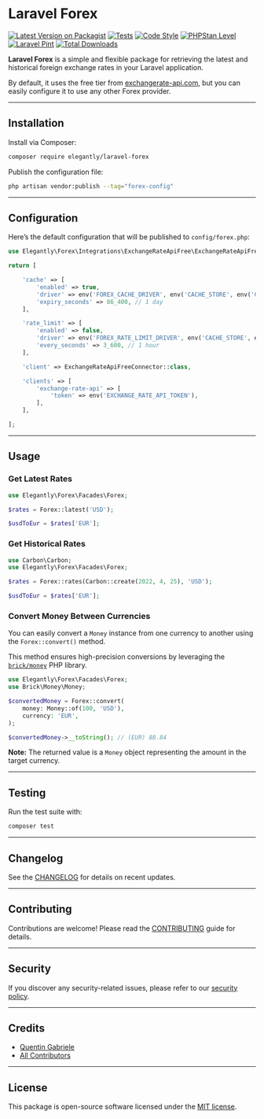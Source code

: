 # Laravel Forex

[![Latest Version on Packagist](https://img.shields.io/packagist/v/elegantly/laravel-forex.svg?style=flat-square)](https://packagist.org/packages/elegantly/laravel-forex)
[![Tests](https://img.shields.io/github/actions/workflow/status/ElegantEngineeringTech/laravel-forex/run-tests.yml?branch=main&label=tests&style=flat-square)](https://github.com/ElegantEngineeringTech/laravel-forex/actions?query=workflow%3Arun-tests+branch%3Amain)
[![Code Style](https://img.shields.io/github/actions/workflow/status/ElegantEngineeringTech/laravel-forex/fix-php-code-style-issues.yml?branch=main&label=code%20style&style=flat-square)](https://github.com/ElegantEngineeringTech/laravel-forex/actions?query=workflow%3A"Fix+PHP+code+style+issues"+branch%3Amain)
[![PHPStan Level](https://img.shields.io/github/actions/workflow/status/ElegantEngineeringTech/laravel-forex/phpstan.yml?label=phpstan&style=flat-square)](https://github.com/ElegantEngineeringTech/laravel-forex/actions?query=workflow%3Aphpstan)
[![Laravel Pint](https://img.shields.io/github/actions/workflow/status/ElegantEngineeringTech/laravel-forex/pint.yml?label=laravel%20pint&style=flat-square)](https://github.com/ElegantEngineeringTech/laravel-forex/actions?query=workflow%3Apint)
[![Total Downloads](https://img.shields.io/packagist/dt/elegantly/laravel-forex.svg?style=flat-square)](https://packagist.org/packages/elegantly/laravel-forex)

**Laravel Forex** is a simple and flexible package for retrieving the latest and historical foreign exchange rates in your Laravel application.

By default, it uses the free tier from [exchangerate-api.com](https://www.exchangerate-api.com/), but you can easily configure it to use any other Forex provider.

---

## Installation

Install via Composer:

```bash
composer require elegantly/laravel-forex
```

Publish the configuration file:

```bash
php artisan vendor:publish --tag="forex-config"
```

---

## Configuration

Here’s the default configuration that will be published to `config/forex.php`:

```php
use Elegantly\Forex\Integrations\ExchangeRateApiFree\ExchangeRateApiFreeConnector;

return [

    'cache' => [
        'enabled' => true,
        'driver' => env('FOREX_CACHE_DRIVER', env('CACHE_STORE', env('CACHE_DRIVER', 'file'))),
        'expiry_seconds' => 86_400, // 1 day
    ],

    'rate_limit' => [
        'enabled' => false,
        'driver' => env('FOREX_RATE_LIMIT_DRIVER', env('CACHE_STORE', env('CACHE_DRIVER', 'file'))),
        'every_seconds' => 3_600, // 1 hour
    ],

    'client' => ExchangeRateApiFreeConnector::class,

    'clients' => [
        'exchange-rate-api' => [
            'token' => env('EXCHANGE_RATE_API_TOKEN'),
        ],
    ],

];
```

---

## Usage

### Get Latest Rates

```php
use Elegantly\Forex\Facades\Forex;

$rates = Forex::latest('USD');

$usdToEur = $rates['EUR'];
```

### Get Historical Rates

```php
use Carbon\Carbon;
use Elegantly\Forex\Facades\Forex;

$rates = Forex::rates(Carbon::create(2022, 4, 25), 'USD');

$usdToEur = $rates['EUR'];
```

### Convert Money Between Currencies

You can easily convert a `Money` instance from one currency to another using the `Forex::convert()` method.

This method ensures high-precision conversions by leveraging the [`brick/money`](https://github.com/brick/money) PHP library.

```php
use Elegantly\Forex\Facades\Forex;
use Brick\Money\Money;

$convertedMoney = Forex::convert(
    money: Money::of(100, 'USD'),
    currency: 'EUR',
);

$convertedMoney->__toString(); // (EUR) 88.84
```

**Note:** The returned value is a `Money` object representing the amount in the target currency.

---

## Testing

Run the test suite with:

```bash
composer test
```

---

## Changelog

See the [CHANGELOG](CHANGELOG.md) for details on recent updates.

---

## Contributing

Contributions are welcome! Please read the [CONTRIBUTING](CONTRIBUTING.md) guide for details.

---

## Security

If you discover any security-related issues, please refer to our [security policy](../../security/policy).

---

## Credits

-   [Quentin Gabriele](https://github.com/QuentinGab)
-   [All Contributors](../../contributors)

---

## License

This package is open-source software licensed under the [MIT license](LICENSE.md).
